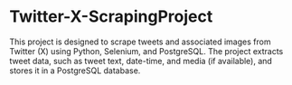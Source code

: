 # Twitter-X-ScrapingProject
This project is designed to scrape tweets and associated images from Twitter (X) using Python, Selenium, and PostgreSQL. The project extracts tweet data, such as tweet text, date-time, and media (if available), and stores it in a PostgreSQL database.
